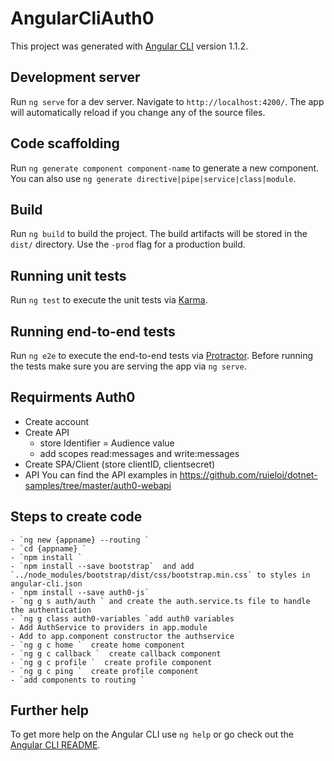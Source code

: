 # AngularCliAuth0

This project was generated with [Angular CLI](https://github.com/angular/angular-cli) version 1.1.2.

## Development server

Run `ng serve` for a dev server. Navigate to `http://localhost:4200/`. The app will automatically reload if you change any of the source files.

## Code scaffolding

Run `ng generate component component-name` to generate a new component. You can also use `ng generate directive|pipe|service|class|module`.

## Build

Run `ng build` to build the project. The build artifacts will be stored in the `dist/` directory. Use the `-prod` flag for a production build.

## Running unit tests

Run `ng test` to execute the unit tests via [Karma](https://karma-runner.github.io).

## Running end-to-end tests

Run `ng e2e` to execute the end-to-end tests via [Protractor](http://www.protractortest.org/).
Before running the tests make sure you are serving the app via `ng serve`.

## Requirments Auth0

 - Create account
 - Create API 
    - store Identifier = Audience value
    - add scopes read:messages and write:messages
 - Create SPA/Client (store clientID, clientsecret)
 - API
  You can find the API examples in https://github.com/ruieloi/dotnet-samples/tree/master/auth0-webapi

## Steps to create code

``` 
- `ng new {appname} --routing ` 
- `cd {appname} `
- `npm install `  
- `npm install --save bootstrap`  and add `../node_modules/bootstrap/dist/css/bootstrap.min.css` to styles in angular-cli.json
- `npm install --save auth0-js`
- `ng g s auth/auth ` and create the auth.service.ts file to handle the authentication
- `ng g class auth0-variables `add auth0 variables
- Add AuthService to providers in app.module
- Add to app.component constructor the authservice 
- `ng g c home `  create home component 
- `ng g c callback `  create callback component 
- `ng g c profile `  create profile component 
- `ng g c ping `  create profile component 
- `add components to routing `
```






## Further help

To get more help on the Angular CLI use `ng help` or go check out the [Angular CLI README](https://github.com/angular/angular-cli/blob/master/README.md).
